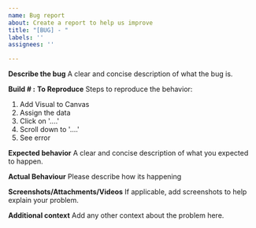 ```yaml
---
name: Bug report
about: Create a report to help us improve
title: "[BUG] - "
labels: ''
assignees: ''

---
```


**Describe the bug**
A clear and concise description of what the bug is.

**Build # :**
**To Reproduce**
Steps to reproduce the behavior:
1. Add Visual to Canvas 
2. Assign the data
3. Click on '....'
4. Scroll down to '....'
5. See error

**Expected behavior**
A clear and concise description of what you expected to happen.

**Actual Behaviour**
Please describe how its happening

**Screenshots/Attachments/Videos**
If applicable, add screenshots to help explain your problem.



**Additional context**
Add any other context about the problem here.
